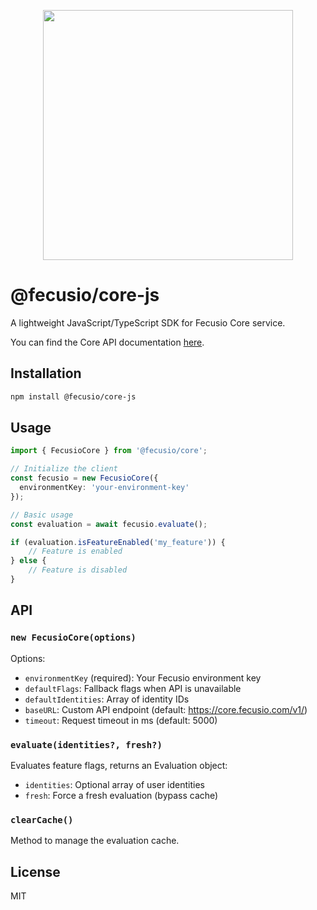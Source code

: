 <p align="center"><a href="https://fecusio.com" target="_blank"><img src="https://fecusio.com/logo.png" width="400"></a></p>

# @fecusio/core-js

A lightweight JavaScript/TypeScript SDK for Fecusio Core service.

You can find the Core API documentation [here](https://fecusio.com/docs/core/).

## Installation

```bash
npm install @fecusio/core-js
```

## Usage

```typescript
import { FecusioCore } from '@fecusio/core';

// Initialize the client
const fecusio = new FecusioCore({
  environmentKey: 'your-environment-key'
});

// Basic usage
const evaluation = await fecusio.evaluate();

if (evaluation.isFeatureEnabled('my_feature')) {
    // Feature is enabled
} else {
    // Feature is disabled
}
```

## API

### `new FecusioCore(options)`

Options:
- `environmentKey` (required): Your Fecusio environment key
- `defaultFlags`: Fallback flags when API is unavailable
- `defaultIdentities`: Array of identity IDs
- `baseURL`: Custom API endpoint (default: https://core.fecusio.com/v1/)
- `timeout`: Request timeout in ms (default: 5000)

### `evaluate(identities?, fresh?)`

Evaluates feature flags, returns an Evaluation object:
- `identities`: Optional array of user identities
- `fresh`: Force a fresh evaluation (bypass cache)

### `clearCache()`

Method to manage the evaluation cache.

## License

MIT
